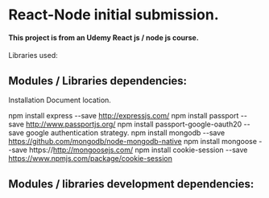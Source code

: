 # React-Node initial submission.

#### This project is from an Udemy React js / node js course.

Libraries used:

## Modules / Libraries dependencies:

Installation                                                                Document location.

npm install express --save                                                  http://expressjs.com/
npm install passport --save                                                 http://www.passportjs.org/
npm install passport-google-oauth20 --save            google authentication strategy.
npm install mongodb --save                                                  https://github.com/mongodb/node-mongodb-native
npm install mongoose --save                                                 https://http://mongoosejs.com/
npm install cookie-session --save                                           https://www.npmjs.com/package/cookie-session


## Modules / libraries development dependencies:
